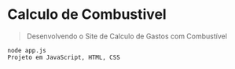 <h1>Calculo de Combustivel</h1>

> Desenvolvendo o Site de Calculo de Gastos com Combustível

```
node app.js
Projeto em JavaScript, HTML, CSS
```
